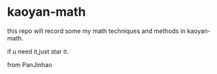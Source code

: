 # kaoyan-math

this repo will record some my math techniques and methods in kaoyan-math.

if u need it,just star it.

from PanJinhao

